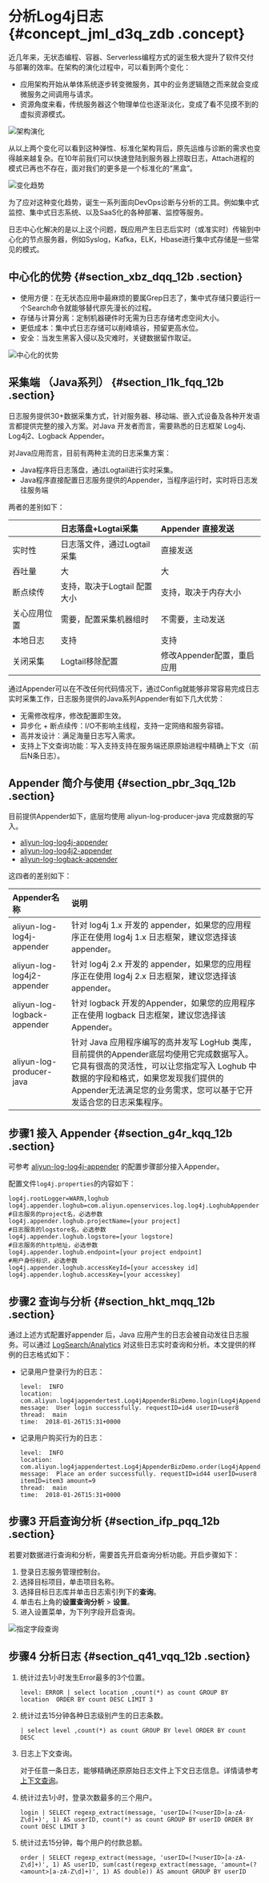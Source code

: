 # 分析Log4j日志 {#concept_jml_d3q_zdb .concept}

近几年来，无状态编程、容器、Serverless编程方式的诞生极大提升了软件交付与部署的效率。在架构的演化过程中，可以看到两个变化：

-   应用架构开始从单体系统逐步转变微服务，其中的业务逻辑随之而来就会变成微服务之间调用与请求。
-   资源角度来看，传统服务器这个物理单位也逐渐淡化，变成了看不见摸不到的虚拟资源模式。

![](images/5904_zh-CN.png "架构演化")

从以上两个变化可以看到这种弹性、标准化架构背后，原先运维与诊断的需求也变得越来越复杂。在10年前我们可以快速登陆到服务器上捞取日志，Attach进程的模式已再也不存在，面对我们的更多是一个标准化的“黑盒”。

![](images/5905_zh-CN.png "变化趋势")

为了应对这种变化趋势，诞生一系列面向DevOps诊断与分析的工具。例如集中式监控、集中式日志系统、以及SaaS化的各种部署、监控等服务。

日志中心化解决的是以上这个问题，既应用产生日志后实时（或准实时）传输到中心化的节点服务器，例如Syslog，Kafka，ELK，Hbase进行集中式存储是一些常见的模式。

## 中心化的优势 {#section_xbz_dqq_12b .section}

-   使用方便：在无状态应用中最麻烦的要属Grep日志了，集中式存储只要运行一个Search命令就能够替代原先漫长的过程。
-   存储与计算分离：定制机器硬件时无需为日志存储考虑空间大小。
-   更低成本：集中式日志存储可以削峰填谷，预留更高水位。
-   安全：当发生黑客入侵以及灾难时，关键数据留作取证。

![](images/5907_zh-CN.png "中心化的优势")

## 采集端 （Java系列） {#section_l1k_fqq_12b .section}

日志服务提供30+数据采集方式，针对服务器、移动端、嵌入式设备及各种开发语言都提供完整的接入方案。对Java 开发者而言，需要熟悉的日志框架 Log4j、Log4j2、Logback Appender。

对Java应用而言，目前有两种主流的日志采集方案：

-   Java程序将日志落盘，通过Logtail进行实时采集。
-   Java程序直接配置日志服务提供的Appender，当程序运行时，实时将日志发往服务端

两者的差别如下：

| |日志落盘+Logtai采集|Appender 直接发送|
|:-|:------------|:------------|
|实时性|日志落文件，通过Logtail采集|直接发送|
|吞吐量|大|大|
|断点续传|支持，取决于Logtail 配置大小|支持，取决于内存大小|
|关心应用位置|需要，配置采集机器组时|不需要，主动发送|
|本地日志|支持|支持|
|关闭采集|Logtail移除配置|修改Appender配置，重启应用|

通过Appender可以在不改任何代码情况下，通过Config就能够非常容易完成日志实时采集工作，日志服务提供的Java系列Appender有如下几大优势：

-   无需修改程序，修改配置即生效。
-   异步化 + 断点续传：I/O不影响主线程，支持一定网络和服务容错。
-   高并发设计：满足海量日志写入需求。
-   支持上下文查询功能：写入支持支持在服务端还原原始进程中精确上下文（前后N条日志）。

## Appender 简介与使用 {#section_pbr_3qq_12b .section}

目前提供Appender如下，底层均使用 aliyun-log-producer-java 完成数据的写入。

-   [aliyun-log-log4j-appender](https://github.com/aliyun/aliyun-log-log4j-appender?spm=a2c4e.11153959.blogcont409045.20.510e49bdIKC4NA)
-   [aliyun-log-log4j2-appender](https://github.com/aliyun/aliyun-log-log4j2-appender?spm=a2c4e.11153959.blogcont409045.21.510e49bdIKC4NA)
-   [aliyun-log-logback-appender](https://github.com/aliyun/aliyun-log-logback-appender?spm=a2c4e.11153959.blogcont409045.22.510e49bdIKC4NA)

这四者的差别如下：

|Appender名称|说明|
|:---------|:-|
|aliyun-log-log4j-appender|针对 log4j 1.x 开发的 appender，如果您的应用程序正在使用 log4j 1.x 日志框架，建议您选择该 appender。|
|aliyun-log-log4j2-appender|针对 log4j 2.x 开发的 appender，如果您的应用程序正在使用 log4j 2.x 日志框架，建议您选择该 appender。|
|aliyun-log-logback-appender|针对 logback 开发的Appender，如果您的应用程序正在使用 logback 日志框架，建议您选择该Appender。|
|aliyun-log-producer-java|针对 Java 应用程序编写的高并发写 LogHub 类库，目前提供的Appender底层均使用它完成数据写入。它具有很高的灵活性，可以让您指定写入 Loghub 中数据的字段和格式，如果您发现我们提供的Appender无法满足您的业务需求，您可以基于它开发适合您的日志采集程序。|

## 步骤1 接入 Appender {#section_g4r_kqq_12b .section}

可参考 [aliyun-log-log4j-appender](https://github.com/aliyun/aliyun-log-log4j-appender?spm=a2c4e.11153959.blogcont409045.23.510e49bdIKC4NA) 的配置步骤部分接入Appender。

配置文件`log4j.properties`的内容如下：

```
log4j.rootLogger=WARN,loghub
log4j.appender.loghub=com.aliyun.openservices.log.log4j.LoghubAppender
#日志服务的project名，必选参数
log4j.appender.loghub.projectName=[your project]
#日志服务的logstore名，必选参数
log4j.appender.loghub.logstore=[your logstore]
#日志服务的http地址，必选参数
log4j.appender.loghub.endpoint=[your project endpoint]
#用户身份标识，必选参数
log4j.appender.loghub.accessKeyId=[your accesskey id]
log4j.appender.loghub.accessKey=[your accesskey]
```

## 步骤2 查询与分析 {#section_hkt_mqq_12b .section}

通过上述方式配置好appender 后，Java 应用产生的日志会被自动发往日志服务。可以通过 [LogSearch/Analytics](../../../../../intl.zh-CN/用户指南/查询与分析/简介.md) 对这些日志实时查询和分析。本文提供的样例的日志格式如下：

-   记录用户登录行为的日志：

    ```
    level:  INFO  
    location:  com.aliyun.log4jappendertest.Log4jAppenderBizDemo.login(Log4jAppenderBizDemo.java:38)
    message:  User login successfully. requestID=id4 userID=user8  
    thread:  main  
    time:  2018-01-26T15:31+0000
    ```

-   记录用户购买行为的日志：

    ```
    level:  INFO  
    location:  com.aliyun.log4jappendertest.Log4jAppenderBizDemo.order(Log4jAppenderBizDemo.java:46)
    message:  Place an order successfully. requestID=id44 userID=user8 itemID=item3 amount=9  
    thread:  main  
    time:  2018-01-26T15:31+0000
    ```


## 步骤3 开启查询分析 {#section_ifp_pqq_12b .section}

若要对数据进行查询和分析，需要首先开启查询分析功能。开启步骤如下：

1.  登录日志服务管理控制台。
2.  选择目标项目，单击项目名称。
3.  选择目标日志库并单击日志索引列下的**查询**。
4.  单击右上角的**设置查询分析** \> **设置**。
5.  进入设置菜单，为下列字段开启查询。

![](images/5909_zh-CN.png "指定字段查询")

## 步骤4 分析日志 {#section_q41_vqq_12b .section}

1.  统计过去1小时发生Error最多的3个位置。

    ```
    level: ERROR | select location ,count(*) as count GROUP BY  location  ORDER BY count DESC LIMIT 3
    ```

2.  统计过去15分钟各种日志级别产生的日志条数。

    ```
    | select level ,count(*) as count GROUP BY level ORDER BY count DESC
    ```

3.  日志上下文查询。

    对于任意一条日志，能够精确还原原始日志文件上下文日志信息。详情请参考[上下文查询](../../../../../intl.zh-CN/用户指南/查询与分析/查询语法与功能/上下文查询.md)。

4.  统计过去1小时，登录次数最多的三个用户。

    ```
    login | SELECT regexp_extract(message, 'userID=(?<userID>[a-zA-Z\d]+)', 1) AS userID, count(*) as count GROUP BY userID ORDER BY count DESC LIMIT 3
    ```

5.  统计过去15分钟，每个用户的付款总额。

    ```
    order | SELECT regexp_extract(message, 'userID=(?<userID>[a-zA-Z\d]+)', 1) AS userID, sum(cast(regexp_extract(message, 'amount=(?<amount>[a-zA-Z\d]+)', 1) AS double)) AS amount GROUP BY userID
    ```


